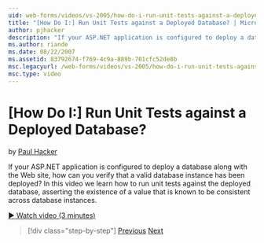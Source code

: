 ```yaml
---
uid: web-forms/videos/vs-2005/how-do-i-run-unit-tests-against-a-deployed-database
title: "[How Do I:] Run Unit Tests against a Deployed Database? | Microsoft Docs"
author: pjhacker
description: "If your ASP.NET application is configured to deploy a database along with the Web site, how can you verify that a valid database instance has been deployed?..."
ms.author: riande
ms.date: 08/22/2007
ms.assetid: 83792674-f769-4c9a-889b-701cfc52de8b
msc.legacyurl: /web-forms/videos/vs-2005/how-do-i-run-unit-tests-against-a-deployed-database
msc.type: video
---
```

# [How Do I:] Run Unit Tests against a Deployed Database?

by [Paul Hacker](https://github.com/pjhacker)

If your ASP.NET application is configured to deploy a database along with the Web site, how can you verify that a valid database instance has been deployed? In this video we learn how to run unit tests against the deployed database, asserting the existence of a value that is known to be consistent across database instances.

[&#9654; Watch video (3 minutes)](https://channel9.msdn.com/Blogs/ASP-NET-Site-Videos/how-do-i-run-unit-tests-against-a-deployed-database)

> [!div class="step-by-step"]
> [Previous](how-do-i-deploy-a-web-application-during-a-team-build.md)
> [Next](how-do-i-enable-code-coverage-and-profiling-in-production-applications.md)
